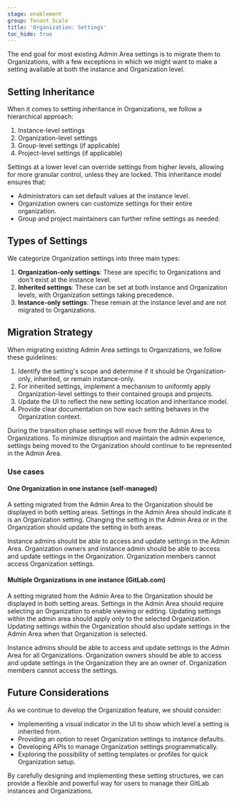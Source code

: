 ```yaml
---
stage: enablement
group: Tenant Scale
title: 'Organization: Settings'
toc_hide: true
---
```


The end goal for most existing Admin Area settings is to migrate them to Organizations, with a few exceptions in which we might want to make a setting available at both the instance and Organization level.

## Setting Inheritance

When it comes to setting inheritance in Organizations, we follow a hierarchical approach:

1. Instance-level settings
2. Organization-level settings
3. Group-level settings (if applicable)
4. Project-level settings (if applicable)

Settings at a lower level can override settings from higher levels, allowing for more granular control, unless they are locked.
This inheritance model ensures that:

- Administrators can set default values at the instance level.
- Organization owners can customize settings for their entire organization.
- Group and project maintainers can further refine settings as needed.

## Types of Settings

We categorize Organization settings into three main types:

1. **Organization-only settings**: These are specific to Organizations and don't exist at the instance level.
2. **Inherited settings**: These can be set at both instance and Organization levels, with Organization settings taking precedence.
3. **Instance-only settings**: These remain at the instance level and are not migrated to Organizations.

## Migration Strategy

When migrating existing Admin Area settings to Organizations, we follow these guidelines:

1. Identify the setting's scope and determine if it should be Organization-only, inherited, or remain instance-only.
2. For inherited settings, implement a mechanism to uniformly apply Organization-level settings to their contained groups and projects.
3. Update the UI to reflect the new setting location and inheritance model.
4. Provide clear documentation on how each setting behaves in the Organization context.

During the transition phase settings will move from the Admin Area to Organizations. To minimize disruption and maintain the admin experience, settings being moved to the Organization should continue to be represented in the Admin Area.

### Use cases

#### One Organization in one instance (self-managed)

A setting migrated from the Admin Area to the Organization should be displayed in both setting areas.
Settings in the Admin Area should indicate it is an Organization setting.
Changing the setting in the Admin Area or in the Organization should update the setting in both areas.

Instance admins should be able to access and update settings in the Admin Area.
Organization owners and instance admin should be able to access and update settings in the Organization.
Organization members cannot access Organization settings.

#### Multiple Organizations in one instance (GitLab.com)

A setting migrated from the Admin Area to the Organization should be displayed in both setting areas.
Settings in the Admin Area should require selecting an Organization to enable viewing or editing.
Updating settings within the admin area should apply only to the selected Organization.  Updating settings within the Organization should also update settings in the Admin Area when that Organization is selected.

Instance admins should be able to access and update settings in the Admin Area for all Organizations.
Organization owners should be able to access and update settings in the Organization they are an owner of.
Organization members cannot access the settings.

## Future Considerations

As we continue to develop the Organization feature, we should consider:

- Implementing a visual indicator in the UI to show which level a setting is inherited from.
- Providing an option to reset Organization settings to instance defaults.
- Developing APIs to manage Organization settings programmatically.
- Exploring the possibility of setting templates or profiles for quick Organization setup.

By carefully designing and implementing these setting structures, we can provide a flexible and powerful way for users to manage their GitLab instances and Organizations.
